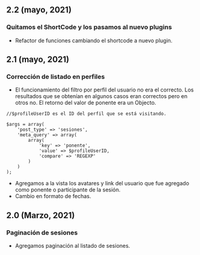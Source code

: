 ##  2.2 (mayo, 2021)
### Quitamos el ShortCode y los pasamos al nuevo plugins
* Refactor de funciones cambiando el shortcode a nuevo plugin.

##  2.1 (mayo, 2021)
###  Corrección de listado en perfiles
* El funcionamiento del filtro por perfil del usuario no era el correcto. Los resultados que se obtenían en algunos casos eran correctos pero en otros no.
El retorno del valor de ponente era un Objecto.

```
//$profileUserID es el ID del perfil que se está visitando.

$args = array(
	'post_type' => 'sesiones',
	'meta_query' => array(
		array(
			'key' => 'ponente',
			'value' => $profileUserID,
			'compare' => 'REGEXP'
		)
	)
);

```
* Agregamos a la vista los avatares y link del usuario que fue agregado como ponente o participante de la sesión.
* Cambio en formato de fechas.

##  2.0 (Marzo, 2021)
###  Paginación de sesiones
* Agregamos paginación al listado de sesiones.